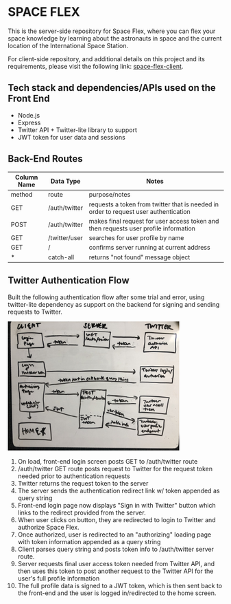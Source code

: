 # SPACE FLEX

This is the server-side repository for Space Flex, where you can flex your space knowledge by learning about the astronauts in space and the current location of the International Space Station.

For client-side repository, and additional details on this project and its requirements, please visit the following link: [space-flex-client](https://github.com/kennansalisbury/space_client).

## Tech stack and dependencies/APIs used on the Front End
* Node.js
* Express
* Twitter API + Twitter-lite library to support
* JWT token for user data and sessions

## Back-End Routes
| Column Name | Data Type | Notes | 
| ------ | ------------ | --------------------------- |
| method | route | purpose/notes |
| GET | /auth/twitter | requests a token from twitter that is needed in order to request user authentication |
| POST | /auth/twitter | makes final request for user access token and then requests user profile information |
| GET | /twitter/user | searches for user profile by name |
| GET | /  | confirms server running at current address |
|  *  | catch-all | returns "not found" message object |

## Twitter Authentication Flow
Built the following authentication flow after some trial and error, using twitter-lite dependency as support on the backend for signing and sending requests to Twitter.

<img src="./assets/tw-auth.jpg" alt="twitter auth flow" width="400"/>

1. On load, front-end login screen posts GET to /auth/twitter route
2. /auth/twitter GET route posts request to Twitter for the request token needed prior to authentication requests
3. Twitter returns the request token to the server
4. The server sends the authentication redirect link w/ token appended as query string
5. Front-end login page now displays "Sign in with Twitter" button which links to the redirect provided from the server.
6. When user clicks on button, they are redirected to login to Twitter and authorize Space Flex.
7. Once authorized, user is redirected to an "authorizing" loading page with token information appended as a query string
8. Client parses query string and posts token info to /auth/twitter server route.
9. Server requests final user access token needed from Twitter API, and then uses this token to post another request to the Twitter API for the user's full profile information
10. The full profile data is signed to a JWT token, which is then sent back to the front-end and the user is logged in/redirected to the home screen.
